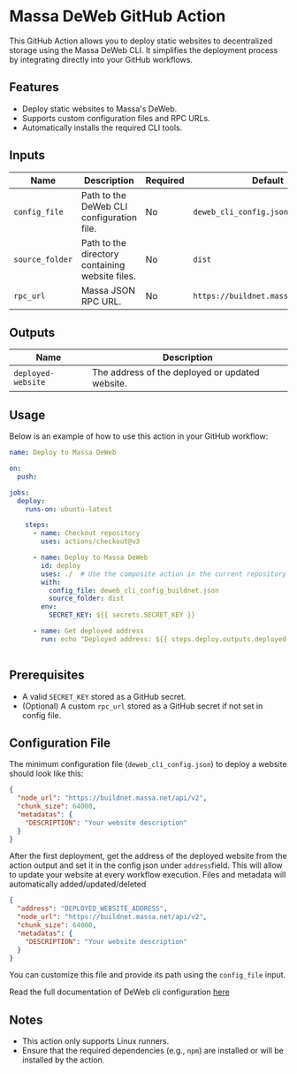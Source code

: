 # Massa DeWeb GitHub Action

This GitHub Action allows you to deploy static websites to decentralized storage using the Massa DeWeb CLI. It simplifies the deployment process by integrating directly into your GitHub workflows.

## Features

- Deploy static websites to Massa's DeWeb.
- Supports custom configuration files and RPC URLs.
- Automatically installs the required CLI tools.

## Inputs

| Name           | Description                                      | Required | Default                  |
|----------------|--------------------------------------------------|----------|--------------------------|
| `config_file`  | Path to the DeWeb CLI configuration file.        | No       | `deweb_cli_config.json`  |
| `source_folder`| Path to the directory containing website files.  | No      | `dist`                   |
| `rpc_url`      | Massa JSON RPC URL.                              | No       |  `https://buildnet.massa.net/api/v2`  |

## Outputs

| Name              | Description                                   |
|-------------------|-----------------------------------------------|
| `deployed-website`| The address of the deployed or updated website.|

## Usage

Below is an example of how to use this action in your GitHub workflow:

```yaml
name: Deploy to Massa DeWeb

on:
  push:

jobs:
  deploy:
    runs-on: ubuntu-latest

    steps:
      - name: Checkout repository
        uses: actions/checkout@v3

      - name: Deploy to Massa DeWeb
        id: deploy
        uses: ./  # Use the composite action in the current repository
        with:
          config_file: deweb_cli_config_buildnet.json
          source_folder: dist
        env:
          SECRET_KEY: ${{ secrets.SECRET_KEY }}

      - name: Get deployed address
        run: echo "Deployed address: ${{ steps.deploy.outputs.deployed-website }}"
          
```

## Prerequisites

- A valid `SECRET_KEY` stored as a GitHub secret.
- (Optional) A custom `rpc_url` stored as a GitHub secret if not set in config file.

## Configuration File

The minimum configuration file (`deweb_cli_config.json`) to deploy a website should look like this:

```json
{
  "node_url": "https://buildnet.massa.net/api/v2",
  "chunk_size": 64000,
  "metadatas": {
    "DESCRIPTION": "Your website description"
  }
}
```

After the first deployment, get the address of the deployed website from the action output and set it in the config json under `address`field.
This will allow to update your website at every workflow execution.
Files and metadata will automatically added/updated/deleted

```json
{
  "address": "DEPLOYED_WEBSITE_ADDRESS",
  "node_url": "https://buildnet.massa.net/api/v2",
  "chunk_size": 64000,
  "metadatas": {
    "DESCRIPTION": "Your website description"
  }
}
```

You can customize this file and provide its path using the `config_file` input.

Read the full documentation of DeWeb cli configuration [here](https://docs.massa.net/docs/deweb/cli/config)

## Notes

- This action only supports Linux runners.
- Ensure that the required dependencies (e.g., `npm`) are installed or will be installed by the action.
